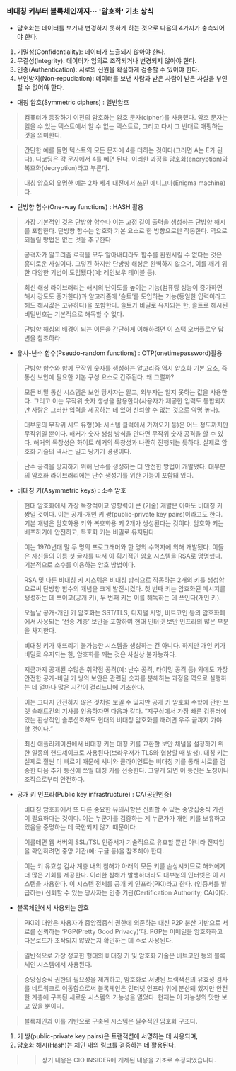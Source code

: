 ### 비대칭 키부터 블록체인까지··· '암호화' 기초 상식
- 암호화는 데이터를 보거나 변경하지 못하게 하는 것으로 다음의 4가지가 충촉되어야 한다.

1. 기밀성(Confidentiality): 데이터가 노출되지 않아야 한다.
2. 무결성(Integrity): 데이터가 임의로 조작되거나 변경되지 않아야 한다.
3. 인증(Authentication): 서로의 신원을 확실하게 검증할 수 있어야 한다.
4. 부인방지(Non-repudiation): 데이터를 보낸 사람과 받은 사람이 받은 사실을 부인할 수 없어야 한다.

- 대칭 암호(Symmetric ciphers) : 일반암호

>컴퓨터가 등장하기 이전의 암호화는 암호 문자(cipher)를 사용했다. 암호 문자는 읽을 수 있는 텍스트에서 알 수 없는 텍스트로, 그리고 다시 그 반대로 매핑하는 것을 의미한다. 

>간단한 예를 들면 텍스트의 모든 문자에 4를 더하는 것이다(그러면 A는 E가 된다). 디코딩은 각 문자에서 4를 빼면 된다. 이러한 과정을 암호화(encryption)와 복호화(decryption)라고 부른다. 

>대칭 암호의 유명한 예는 2차 세계 대전에서 쓰인 에니그마(Enigma machine)다. 

- 단방향 함수(One-way functions) : HASH 활용

>가장 기본적인 것은 단방향 함수다 이는 고정 길이 출력을 생성하는 단방향 해시를 포함한다. 단방향 함수는 암호화 기본 요소로 한 방향으로만 작동한다. 역으로 되돌릴 방법은 없는 것을 추구한다

>공격자가 알고리즘 로직을 모두 알아내더라도 함수를 환원시킬 수 없다는 것은 흥미로운 사실이다. 그렇긴 하지만 단방향 해싱은 완벽하지 않으며, 이를 깨기 위한 다양한 기법이 도입됐다(예: 레인보우 테이블 등). 

>최신 해싱 라이브러리는 해시의 난이도를 높이는 기능(컴퓨팅 성능이 증가하면 해시 강도도 증가한다)과 알고리즘에 ‘솔트’를 도입하는 기능(동일한 입력이라고 해도 해시값은 고유하다)을 포함한다. 솔트가 비밀로 유지되는 한, 솔트로 해시된 비밀번호는 기본적으로 해독할 수 없다. 

>단방향 해싱의 배경이 되는 이론을 간단하게 이해하려면 이 스택 오버플로우 답변을 참조하라.

- 유사-난수 함수(Pseudo-random functions) : OTP(onetimepassword)활용

>단방향 함수와 함께 무작위 숫자를 생성하는 알고리즘 역시 암호화 기본 요소, 즉 통신 보안에 필요한 기본 구성 요소로 간주된다. 왜 그럴까? 

>모든 비밀 통신 시스템은 보안 당사자는 알고, 외부자는 알지 못하는 값을 사용한다. 그리고 이는 무작위 숫자 생성을 활용한다(사용자가 제공한 입력도 통합되지만 사람은 그러한 입력을 제공하는 데 있어 신뢰할 수 없는 것으로 악명 높다). 

>대부분의 무작위 시드 유형(예: 시스템 클럭에서 가져오기 등)은 어느 정도까지만 무작위일 뿐이다. 해커가 숫자 생성 방식을 안다면 무작위 숫자 공격을 할 수 있다. 해커의 독창성은 화이트 해커의 독창성과 나란히 진행되는 듯하다. 실제로 암호화 기술의 역사는 밀고 당기기 경쟁이다. 

>난수 공격을 방지하기 위해 난수를 생성하는 더 안전한 방법이 개발됐다. 대부분의 암호화 라이브러리에는 난수 생성기를 위한 기능이 포함돼 있다. 

- 비대칭 키(Asymmetric keys) : 소수 암호

>현대 암호화에서 가장 독창적이고 영향력이 큰 (기술) 개발은 아마도 비대칭 키 쌍일 것이다. 이는 공개-개인 키 쌍(public-private key pairs)이라고도 한다. 기본 개념은 암호화용 키와 복호화용 키 2개가 생성된다는 것이다. 암호화 키는 배포하기에 안전하고, 복호화 키는 비밀로 유지된다. 

>이는 1970년대 말 두 명의 프로그래머와 한 명의 수학자에 의해 개발됐다. 이들은 자신들의 이름 첫 글자를 따서 이 획기적인 암호 시스템을 RSA로 명명했다. 기본적으로 소수를 이용하는 암호 방법이다.

>RSA 및 다른 비대칭 키 시스템은 비대칭 방식으로 작동하는 2개의 키를 생성함으로써 단방향 함수의 개념을 크게 발전시켰다. 첫 번째 키는 암호화된 메시지를 생성하는 데 쓰이고(공개 키), 두 번째 키는 이를 해독하는 데 쓰인다(개인 키). 

>오늘날 공개-개인 키 암호화는 SST/TLS, 디지털 서명, 비트코인 등의 암호화폐에서 사용되는 ‘전송 계층’ 보안을 포함하여 현대 인터넷 보안 인프라의 많은 부분을 차지한다. 

>비대칭 키가 깨뜨리기 불가능한 시스템을 생성하는 건 아니다. 하지만 개인 키가 비밀로 유지되는 한, 암호화를 깨는 것은 사실상 불가능하다. 

>지금까지 공개된 수많은 취약점 공격(예: 난수 공격, 타이밍 공격 등) 외에도 가장 안전한 공개-비밀 키 쌍의 보안은 관련된 숫자를 분해하는 과정을 역으로 실행하는 데 얼마나 많은 시간이 걸리느냐에 기초한다. 

>이는 그다지 안전하지 않은 것처럼 보일 수 있지만 공개 키 암호화 수학에 관한 브렛 슬래트킨의 기사를 인용하자면 다음과 같다. “지구상에서 가장 빠른 컴퓨터에 있는 환상적인 솔루션조차도 현대의 비대칭 암호화를 깨려면 우주 끝까지 가야 할 것이다.” 

>최신 애플리케이션에서 비대칭 키는 대칭 키를 교환할 보안 채널을 설정하기 위한 일종의 핸드셰이크로 사용된다(브라우저가 TLS와 협상할 때 발생). 대칭 키는 실제로 훨씬 더 빠르기 때문에 서버와 클라이언트는 비대칭 키를 통해 서로를 검증한 다음 추가 통신에 쓰일 대칭 키를 전송한다. 그렇게 되면 이 통신은 도청이나 조작으로부터 안전하다. 

- 공개 키 인프라(Public key infrastructure) : CA(공인인증) 

>비대칭 암호화에서 또 다른 중요한 유의사항은 신뢰할 수 있는 중앙집중식 기관이 필요하다는 것이다. 이는 누군가를 검증하는 게 누군가가 개인 키를 보유하고 있음을 증명하는 데 국한되지 않기 때문이다. 

>이를테면 웹 서버의 SSL/TSL 인증서가 기술적으로 유효할 뿐만 아니라 진짜임을 확인하려면 중앙 기관(예: 구글 등)을 참조해야 한다. 

>이는 키 유효성 검사 계층 내의 침해가 아래의 모든 키를 손상시키므로 해커에게 더 많은 기회를 제공한다. 이러한 침해가 발생하더라도 대부분의 인터넷은 이 시스템을 사용한다. 이 시스템 전체를 공개 키 인프라(PKI)라고 한다. (인증서를 발급하는) 신뢰할 수 있는 당사자는 인증 기관(Certification Authority; CA)이다. 

- 블록체인에서 사용되는 암호

>PKI의 대안은 사용자가 중앙집중식 권한에 의존하는 대신 P2P 분산 기반으로 서로를 신뢰하는 ‘PGP(Pretty Good Privacy)’다. PGP는 이메일을 암호화하고 다운로드가 조작되지 않았는지 확인하는 데 주로 사용된다.  

>일반적으로 가장 정교한 형태의 비대칭 키 및 암호화 기술은 비트코인 등의 블록체인 시스템에서 사용된다. 

>중앙집중식 권한의 필요성을 제거하고, 암호화로 서명된 트랙잭션의 유효성 검사를 네트워크로 이동함으로써 블록체인은 인터넷 인프라 위에 분산돼 있지만 안전한 계층에 구축된 새로운 시스템의 가능성을 열었다. 현재는 이 가능성의 맛만 보고 있을 뿐이다. 

>블록체인과 이를 기반으로 구축된 시스템은 필수적인 암호화 구조다. 
1. 키 쌍(public-private key pairs)은 트랜잭션에 서명하는 데 사용되며, 
2. 암호화 해시(Hash)는 체인 내의 링크를 검증하는 데 활용된다. 

>>상기 내용은 CIO INSIDER에 게제된 내용을 기초로 수정되었습니다.
